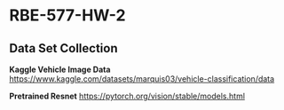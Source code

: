 # RBE-577-HW-2

## Data Set Collection
**Kaggle Vehicle Image Data**
https://www.kaggle.com/datasets/marquis03/vehicle-classification/data

**Pretrained Resnet**
https://pytorch.org/vision/stable/models.html
